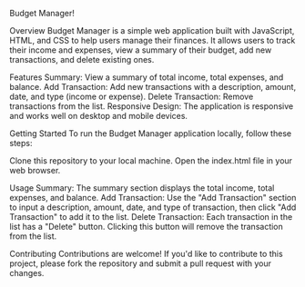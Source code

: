 Budget Manager!

Overview
Budget Manager is a simple web application built with JavaScript, HTML, and CSS to help users manage their finances. It allows users to track their income and expenses, view a summary of their budget, add new transactions, and delete existing ones.

Features
Summary: View a summary of total income, total expenses, and balance.
Add Transaction: Add new transactions with a description, amount, date, and type (income or expense).
Delete Transaction: Remove transactions from the list.
Responsive Design: The application is responsive and works well on desktop and mobile devices.

Getting Started
To run the Budget Manager application locally, follow these steps:

Clone this repository to your local machine.
Open the index.html file in your web browser.

Usage
Summary: The summary section displays the total income, total expenses, and balance.
Add Transaction: Use the "Add Transaction" section to input a description, amount, date, and type of transaction, then click "Add Transaction" to add it to the list.
Delete Transaction: Each transaction in the list has a "Delete" button. Clicking this button will remove the transaction from the list.

Contributing
Contributions are welcome! If you'd like to contribute to this project, please fork the repository and submit a pull request with your changes.

